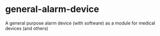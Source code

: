 # general-alarm-device
A general purpose alarm device (with software) as a module for medical devices (and others)
